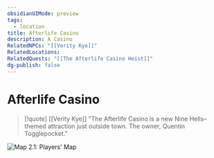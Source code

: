 ```yaml
---
obsidianUIMode: preview
tags:
  - location
title: Afterlife Casino
description: A Casino
RelatedNPCs: "[[Verity Kye]]"
RelatedLocations: 
RelatedQuests: "[[The Afterlife Casino Heist]]"
dg-publish: false
---
```

# Afterlife Casino
>[!quote] [[Verity Kye]]
>"The Afterlife Casino is a new Nine Hells–themed attraction just outside town. The owner, Quentin Togglepocket."

![Map 2.1: Players' Map](014-02-003-player-map.webp#center)